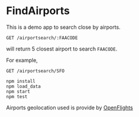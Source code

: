 FindAirports
============

This is a demo app to search close by airports. 

`
GET /airportsearch/:FAACODE
`

will return 5 closest airport to search `FAACODE`.

For example,

`
GET /airportsearch/SFO
`

```
npm install
npm load_data
npm start
npm test
```

Airports geolocation used is provide by [OpenFlights](http://openflights.org/data.html)
